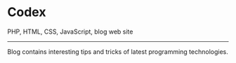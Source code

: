 Codex
=====

PHP, HTML, CSS, JavaScript, blog web site

_____

Blog contains interesting tips and tricks of latest programming technologies.
